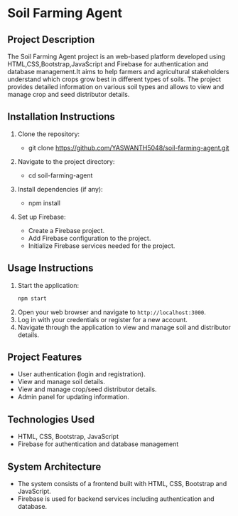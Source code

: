 # Soil Farming Agent

## Project Description
The Soil Farming Agent project is an web-based platform developed using HTML,CSS,Bootstrap,JavaScript and Firebase for authentication and database management.It aims to help farmers and agricultural stakeholders understand which crops grow best in different types of soils. The project provides detailed information on various soil types and allows  to view and manage crop and seed distributor details.

## Installation Instructions
1. Clone the repository:
    
   - git clone https://github.com/YASWANTH5048/soil-farming-agent.git

2. Navigate to the project directory:
    
    - cd soil-farming-agent
   
3. Install dependencies (if any):
    
    - npm install

4. Set up Firebase:
    - Create a Firebase project.
    - Add Firebase configuration to the project.
    - Initialize Firebase services needed for the project.

## Usage Instructions
1. Start the application:
    ```bash
    npm start
    ```
2. Open your web browser and navigate to `http://localhost:3000`.
3. Log in with your credentials or register for a new account.
4. Navigate through the application to view and manage soil and distributor details.

## Project Features
- User authentication (login and registration).
- View and manage soil details.
- View and manage crop/seed distributor details.
- Admin panel for updating information.

## Technologies Used
- HTML, CSS, Bootstrap, JavaScript
- Firebase for authentication and database management

## System Architecture

- The system consists of a frontend built with HTML, CSS, Bootstrap and JavaScript.
- Firebase is used for backend services including authentication and database.



